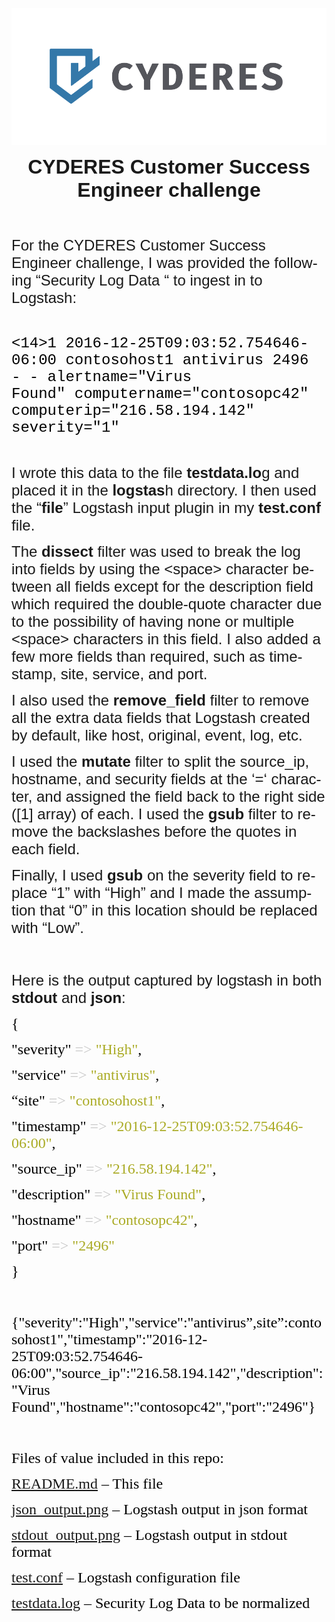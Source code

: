 ![alt text](https://github.com/mmcginnis9272/CYDERES-CS-Skills-Challenge/blob/main/Horizontal-Lockup---Color.png)



   

<head>
<meta http-equiv=Content-Type content="text/html; charset=utf-8">
<meta name=ProgId content=Word.Document>
<meta name=Generator content="Microsoft Word 15">
<meta name=Originator content="Microsoft Word 15">
<link rel=File-List
href="CYDERES%20Customer%20Success%20Engineer%20challenge.fld/filelist.xml">

</head>

<body lang=EN-US style='tab-interval:.5in;word-wrap:break-word'>

<div class=WordSection1>

<p class=MsoNormal align=center style='text-align:center;tab-stops:.5in 1.0in 1.5in 2.0in 2.5in 3.0in 3.5in 4.0in 4.5in 5.0in 5.5in 6.0in;
mso-layout-grid-align:none;text-autospace:none'><b><span style='font-size:24.0pt;
font-family:Helvetica;mso-bidi-font-family:Helvetica'>CYDERES Customer Success
Engineer challenge<o:p></o:p></span></b></p>

<p class=MsoNormal style='tab-stops:.5in 1.0in 1.5in 2.0in 2.5in 3.0in 3.5in 4.0in 4.5in 5.0in 5.5in 6.0in;
mso-layout-grid-align:none;text-autospace:none'><span style='font-size:18.0pt;
font-family:Helvetica;mso-bidi-font-family:Helvetica'><o:p>&nbsp;</o:p></span></p>

<p class=MsoNormal style='tab-stops:.5in 1.0in 1.5in 2.0in 2.5in 3.0in 3.5in 4.0in 4.5in 5.0in 5.5in 6.0in;
mso-layout-grid-align:none;text-autospace:none'><span style='font-size:18.0pt;
font-family:Helvetica;mso-bidi-font-family:Helvetica'>For the CYDERES Customer
Success Engineer challenge, I was provided the following “Security Log Data <span
class=GramE>“ to</span> ingest in to Logstash:</span><span style='font-family:
Helvetica;mso-bidi-font-family:Helvetica'><o:p></o:p></span></p>

<p class=MsoNormal style='tab-stops:.5in 1.0in 1.5in 2.0in 2.5in 3.0in 3.5in 4.0in 4.5in 5.0in 5.5in 6.0in;
mso-layout-grid-align:none;text-autospace:none'><span style='font-family:Helvetica;
mso-bidi-font-family:Helvetica'><o:p>&nbsp;</o:p></span></p>

<p class=MsoNormal style='mso-layout-grid-align:none;text-autospace:none'><span
style='font-size:18.0pt;font-family:"Courier New";color:black'>&lt;14&gt;1
2016-12-25T09:03:52.754646-06:00 contosohost1 antivirus 2496 - -&nbsp;<span
class=SpellE>alertname</span>=&quot;Virus Found&quot;&nbsp;<span class=SpellE>computername</span>=&quot;contosopc42&quot;&nbsp;<span
class=SpellE>computerip</span>=&quot;216.58.194.142&quot;
severity=&quot;1&quot;&nbsp;</span><span style='font-size:14.0pt;font-family:
"Courier New";color:black'><o:p></o:p></span></p>

<p class=MsoNormal style='tab-stops:.5in 1.0in 1.5in 2.0in 2.5in 3.0in 3.5in 4.0in 4.5in 5.0in 5.5in 6.0in;
mso-layout-grid-align:none;text-autospace:none'><span style='font-family:Helvetica;
mso-bidi-font-family:Helvetica;mso-font-kerning:.5pt'><o:p>&nbsp;</o:p></span></p>

<p class=MsoNormal style='tab-stops:.5in 1.0in 1.5in 2.0in 2.5in 3.0in 3.5in 4.0in 4.5in 5.0in 5.5in 6.0in;
mso-layout-grid-align:none;text-autospace:none'><span style='font-size:18.0pt;
font-family:Helvetica;mso-bidi-font-family:Helvetica;mso-font-kerning:.5pt'>I
wrote this data to the file <b>testdata.lo</b>g and placed it in the <span
class=SpellE><b>logstas</b>h</span> directory.<span style='mso-spacerun:yes'> 
</span>I then used the “<b>file</b>” Logstash input plugin in my <span
class=SpellE><b>test.conf</b></span><b> </b>file.<o:p></o:p></span></p>

<p class=MsoNormal style='tab-stops:.5in 1.0in 1.5in 2.0in 2.5in 3.0in 3.5in 4.0in 4.5in 5.0in 5.5in 6.0in;
mso-layout-grid-align:none;text-autospace:none'><span style='font-size:18.0pt;
font-family:Helvetica;mso-bidi-font-family:Helvetica;mso-font-kerning:.5pt'>The
<span class=GramE><b>dissect</b><span style='mso-spacerun:yes'>  </span>filter</span>
was used to break the log into fields by using the &lt;space&gt; character
between all fields except for the description field which required the double-quote character due to the possibility 
of having none or multiple &lt;space&gt; characters in this field.  I
also added a few more fields than required, such as timestamp, site, service,
and port.<o:p></o:p></span></p>

<p class=MsoNormal style='tab-stops:.5in 1.0in 1.5in 2.0in 2.5in 3.0in 3.5in 4.0in 4.5in 5.0in 5.5in 6.0in;
mso-layout-grid-align:none;text-autospace:none'><span style='font-size:18.0pt;
font-family:Helvetica;mso-bidi-font-family:Helvetica;mso-font-kerning:.5pt'>I
also used the <span class=SpellE><b>remove_field</b></span> filter to remove
all the extra data fields that Logstash created by default, like
host, original, event, log, etc.<o:p></o:p></span></p>

<p class=MsoNormal style='tab-stops:.5in 1.0in 1.5in 2.0in 2.5in 3.0in 3.5in 4.0in 4.5in 5.0in 5.5in 6.0in;
mso-layout-grid-align:none;text-autospace:none'><span style='font-size:18.0pt;
font-family:Helvetica;mso-bidi-font-family:Helvetica;mso-font-kerning:.5pt'>
I used the <b>mutate</b> filter to split the <span class=SpellE>source_ip</span>,
hostname, and security fields at the ‘<span class=GramE>=‘
character</span>, and assigned the field back to the right side ([1] array) of
each. I used the <span class=SpellE><b>gsub</b></span> filter to remove
the backslashes before the quotes in each field.<o:p></o:p></span></p>

<p class=MsoNormal style='tab-stops:.5in 1.0in 1.5in 2.0in 2.5in 3.0in 3.5in 4.0in 4.5in 5.0in 5.5in 6.0in;
mso-layout-grid-align:none;text-autospace:none'><span style='font-size:18.0pt;
font-family:Helvetica;mso-bidi-font-family:Helvetica;mso-font-kerning:.5pt'>Finally,
I used <span class=SpellE><b>gsub</b></span> on the severity field
to replace “1” with “High” and I <span class=GramE>made the assumption</span>
that “0” in this location should be replaced with “Low”.<o:p></o:p></span></p>

<p class=MsoNormal style='tab-stops:.5in 1.0in 1.5in 2.0in 2.5in 3.0in 3.5in 4.0in 4.5in 5.0in 5.5in 6.0in;
mso-layout-grid-align:none;text-autospace:none'><span style='font-size:18.0pt;
font-family:Helvetica;mso-bidi-font-family:Helvetica;mso-font-kerning:.5pt'><o:p>&nbsp;</o:p></span></p>

<p class=MsoNormal style='tab-stops:.5in 1.0in 1.5in 2.0in 2.5in 3.0in 3.5in 4.0in 4.5in 5.0in 5.5in 6.0in;
mso-layout-grid-align:none;text-autospace:none'><span style='font-size:18.0pt;
font-family:Helvetica;mso-bidi-font-family:Helvetica;mso-font-kerning:.5pt'>Here
is the output captured by <span class=SpellE>logstash</span> in both <span
class=SpellE><b>stdout</b></span> and <span class=SpellE><b>json</b></span>:</span><span
style='font-family:Helvetica;mso-bidi-font-family:Helvetica;mso-font-kerning:
.5pt'><o:p></o:p></span></p>

<p class=MsoNormal style='tab-stops:28.0pt 56.0pt 84.0pt 112.0pt 140.0pt 168.0pt 196.0pt 224.0pt 3.5in 280.0pt 308.0pt 336.0pt;
mso-layout-grid-align:none;text-autospace:none'><span style='font-size:18.0pt;
font-family:Menlo;color:black;mso-font-kerning:.5pt'>{<o:p></o:p></span></p>

<p class=MsoNormal style='tab-stops:28.0pt 56.0pt 84.0pt 112.0pt 140.0pt 168.0pt 196.0pt 224.0pt 3.5in 280.0pt 308.0pt 336.0pt;
mso-layout-grid-align:none;text-autospace:none'><span style='font-size:18.0pt;
font-family:Menlo;color:black;mso-font-kerning:.5pt'><span
style='mso-spacerun:yes'>       </span>&quot;severity&quot;</span><span
style='font-size:18.0pt;font-family:Menlo;color:#C7C7C7;mso-font-kerning:.5pt'>
=&gt; </span><span style='font-size:18.0pt;font-family:Menlo;color:#AAAB25;
mso-font-kerning:.5pt'>&quot;High&quot;</span><span style='font-size:18.0pt;
font-family:Menlo;color:black;mso-font-kerning:.5pt'>,<o:p></o:p></span></p>

<p class=MsoNormal style='tab-stops:28.0pt 56.0pt 84.0pt 112.0pt 140.0pt 168.0pt 196.0pt 224.0pt 3.5in 280.0pt 308.0pt 336.0pt;
mso-layout-grid-align:none;text-autospace:none'><span style='font-size:18.0pt;
font-family:Menlo;color:black;mso-font-kerning:.5pt'><span
style='mso-spacerun:yes'>        </span>&quot;service&quot;</span><span
style='font-size:18.0pt;font-family:Menlo;color:#C7C7C7;mso-font-kerning:.5pt'>
=&gt; </span><span style='font-size:18.0pt;font-family:Menlo;color:#AAAB25;
mso-font-kerning:.5pt'>&quot;antivirus&quot;</span><span style='font-size:18.0pt;
font-family:Menlo;color:black;mso-font-kerning:.5pt'>,<o:p></o:p></span></p>

<p class=MsoNormal style='tab-stops:28.0pt 56.0pt 84.0pt 112.0pt 140.0pt 168.0pt 196.0pt 224.0pt 3.5in 280.0pt 308.0pt 336.0pt;
mso-layout-grid-align:none;text-autospace:none'><span style='font-size:18.0pt;
font-family:Menlo;color:black;mso-font-kerning:.5pt'><span
style='mso-spacerun:yes'>           </span>“site&quot;</span><span
style='font-size:18.0pt;font-family:Menlo;color:#C7C7C7;mso-font-kerning:.5pt'>
=&gt; </span><span style='font-size:18.0pt;font-family:Menlo;color:#AAAB25;
mso-font-kerning:.5pt'>&quot;contosohost1&quot;</span><span style='font-size:
18.0pt;font-family:Menlo;color:black;mso-font-kerning:.5pt'>,<o:p></o:p></span></p>

<p class=MsoNormal style='tab-stops:28.0pt 56.0pt 84.0pt 112.0pt 140.0pt 168.0pt 196.0pt 224.0pt 3.5in 280.0pt 308.0pt 336.0pt;
mso-layout-grid-align:none;text-autospace:none'><span style='font-size:18.0pt;
font-family:Menlo;color:black;mso-font-kerning:.5pt'><span
style='mso-spacerun:yes'>      </span>&quot;timestamp&quot;</span><span
style='font-size:18.0pt;font-family:Menlo;color:#C7C7C7;mso-font-kerning:.5pt'>
=&gt; </span><span style='font-size:18.0pt;font-family:Menlo;color:#AAAB25;
mso-font-kerning:.5pt'>&quot;2016-12-25T09:03:52.754646-06:00&quot;</span><span
style='font-size:18.0pt;font-family:Menlo;color:black;mso-font-kerning:.5pt'>,<o:p></o:p></span></p>

<p class=MsoNormal style='tab-stops:28.0pt 56.0pt 84.0pt 112.0pt 140.0pt 168.0pt 196.0pt 224.0pt 3.5in 280.0pt 308.0pt 336.0pt;
mso-layout-grid-align:none;text-autospace:none'><span style='font-size:18.0pt;
font-family:Menlo;color:black;mso-font-kerning:.5pt'><span
style='mso-spacerun:yes'>      </span>&quot;<span class=SpellE><span
class=GramE>source</span>_ip</span>&quot;</span><span style='font-size:18.0pt;
font-family:Menlo;color:#C7C7C7;mso-font-kerning:.5pt'> =&gt; </span><span
style='font-size:18.0pt;font-family:Menlo;color:#AAAB25;mso-font-kerning:.5pt'>&quot;216.58.194.142&quot;</span><span
style='font-size:18.0pt;font-family:Menlo;color:black;mso-font-kerning:.5pt'>,<o:p></o:p></span></p>

<p class=MsoNormal style='tab-stops:28.0pt 56.0pt 84.0pt 112.0pt 140.0pt 168.0pt 196.0pt 224.0pt 3.5in 280.0pt 308.0pt 336.0pt;
mso-layout-grid-align:none;text-autospace:none'><span style='font-size:18.0pt;
font-family:Menlo;color:black;mso-font-kerning:.5pt'><span
style='mso-spacerun:yes'>    </span>&quot;description&quot;</span><span
style='font-size:18.0pt;font-family:Menlo;color:#C7C7C7;mso-font-kerning:.5pt'>
=&gt; </span><span style='font-size:18.0pt;font-family:Menlo;color:#AAAB25;
mso-font-kerning:.5pt'>&quot;Virus Found&quot;</span><span style='font-size:
18.0pt;font-family:Menlo;color:black;mso-font-kerning:.5pt'>,<o:p></o:p></span></p>

<p class=MsoNormal style='tab-stops:28.0pt 56.0pt 84.0pt 112.0pt 140.0pt 168.0pt 196.0pt 224.0pt 3.5in 280.0pt 308.0pt 336.0pt;
mso-layout-grid-align:none;text-autospace:none'><span style='font-size:18.0pt;
font-family:Menlo;color:black;mso-font-kerning:.5pt'><span
style='mso-spacerun:yes'>       </span>&quot;hostname&quot;</span><span
style='font-size:18.0pt;font-family:Menlo;color:#C7C7C7;mso-font-kerning:.5pt'>
=&gt; </span><span style='font-size:18.0pt;font-family:Menlo;color:#AAAB25;
mso-font-kerning:.5pt'>&quot;contosopc42&quot;</span><span style='font-size:
18.0pt;font-family:Menlo;color:black;mso-font-kerning:.5pt'>,<o:p></o:p></span></p>

<p class=MsoNormal style='tab-stops:28.0pt 56.0pt 84.0pt 112.0pt 140.0pt 168.0pt 196.0pt 224.0pt 3.5in 280.0pt 308.0pt 336.0pt;
mso-layout-grid-align:none;text-autospace:none'><span style='font-size:18.0pt;
font-family:Menlo;color:black;mso-font-kerning:.5pt'><span
style='mso-spacerun:yes'>           </span>&quot;port&quot;</span><span
style='font-size:18.0pt;font-family:Menlo;color:#C7C7C7;mso-font-kerning:.5pt'>
=&gt; </span><span style='font-size:18.0pt;font-family:Menlo;color:#AAAB25;
mso-font-kerning:.5pt'>&quot;2496&quot;</span><span style='font-size:18.0pt;
font-family:Menlo;color:black;mso-font-kerning:.5pt'><o:p></o:p></span></p>

<p class=MsoNormal style='tab-stops:28.0pt 56.0pt 84.0pt 112.0pt 140.0pt 168.0pt 196.0pt 224.0pt 3.5in 280.0pt 308.0pt 336.0pt;
mso-layout-grid-align:none;text-autospace:none'><span style='font-size:18.0pt;
font-family:Menlo;color:black;mso-font-kerning:.5pt'>}<o:p></o:p></span></p>

<p class=MsoNormal style='tab-stops:28.0pt 56.0pt 84.0pt 112.0pt 140.0pt 168.0pt 196.0pt 224.0pt 3.5in 280.0pt 308.0pt 336.0pt;
mso-layout-grid-align:none;text-autospace:none'><span style='font-size:18.0pt;
font-family:Menlo;color:black;mso-font-kerning:.5pt'><o:p>&nbsp;</o:p></span></p>

<p class=MsoNormal style='tab-stops:28.0pt 56.0pt 84.0pt 112.0pt 140.0pt 168.0pt 196.0pt 224.0pt 3.5in 280.0pt 308.0pt 336.0pt;
mso-layout-grid-align:none;text-autospace:none'><span style='font-size:18.0pt;
font-family:Menlo;color:black;mso-font-kerning:.5pt'>{&quot;severity&quot;:&quot;High&quot;,&quot;service&quot;:&quot;antivirus<span
class=GramE>”,site</span>”:contosohost1&quot;,&quot;timestamp&quot;:&quot;2016-12-25T09:03:52.754646-06:00&quot;,&quot;source_ip&quot;:&quot;216.58.194.142&quot;,&quot;description&quot;:&quot;Virus
Found&quot;,&quot;hostname&quot;:&quot;contosopc42&quot;,&quot;port&quot;:&quot;2496&quot;}</span><span
style='font-family:Helvetica;mso-bidi-font-family:Helvetica;mso-font-kerning:
.5pt'><o:p></o:p></span></p>

   <p class=MsoNormal style='tab-stops:28.0pt 56.0pt 84.0pt 112.0pt 140.0pt 168.0pt 196.0pt 224.0pt 3.5in 280.0pt 308.0pt 336.0pt;
mso-layout-grid-align:none;text-autospace:none'><span style='font-size:18.0pt;
font-family:Menlo;color:black;mso-font-kerning:.5pt'><o:p>&nbsp;</o:p></span></p>

<p class=MsoNormal style='tab-stops:28.0pt 56.0pt 84.0pt 112.0pt 140.0pt 168.0pt 196.0pt 224.0pt 3.5in 280.0pt 308.0pt 336.0pt;
mso-layout-grid-align:none;text-autospace:none'><span style='font-size:18.0pt;
font-family:Menlo;color:black;mso-font-kerning:.5pt'>Files of value included in this
repo:<o:p></o:p></span></p>

<p class=MsoNormal style='tab-stops:28.0pt 56.0pt 84.0pt 112.0pt 140.0pt 168.0pt 196.0pt 224.0pt 3.5in 280.0pt 308.0pt 336.0pt;
mso-layout-grid-align:none;text-autospace:none'><span style='font-size:18.0pt;
font-family:Menlo;color:black;mso-font-kerning:.5pt'><a
href="https://github.com/mmcginnis9272/CYDERES-CS-Skills-Challenge/blob/main/README.md">README.md</a>
– This file<o:p></o:p></span></p>

<p class=MsoNormal style='tab-stops:28.0pt 56.0pt 84.0pt 112.0pt 140.0pt 168.0pt 196.0pt 224.0pt 3.5in 280.0pt 308.0pt 336.0pt;
mso-layout-grid-align:none;text-autospace:none'><span style='font-size:18.0pt;
font-family:Menlo;color:black;mso-font-kerning:.5pt'><a
href="https://github.com/mmcginnis9272/CYDERES-CS-Skills-Challenge/blob/main/json_output.png">json_output.png</a>
– <span class=SpellE>Logstash</span> output in <span class=SpellE>json</span>
format<o:p></o:p></span></p>

<p class=MsoNormal style='tab-stops:28.0pt 56.0pt 84.0pt 112.0pt 140.0pt 168.0pt 196.0pt 224.0pt 3.5in 280.0pt 308.0pt 336.0pt;
mso-layout-grid-align:none;text-autospace:none'><span style='font-size:18.0pt;
font-family:Menlo;color:black;mso-font-kerning:.5pt'><a
href="https://github.com/mmcginnis9272/CYDERES-CS-Skills-Challenge/blob/main/stdout_output.png">stdout_output.png</a>
– Logstash output in <span class=SpellE>stdout</span> format <o:p></o:p></span></p>

<p class=MsoNormal style='tab-stops:28.0pt 56.0pt 84.0pt 112.0pt 140.0pt 168.0pt 196.0pt 224.0pt 3.5in 280.0pt 308.0pt 336.0pt;
mso-layout-grid-align:none;text-autospace:none'><span style='font-size:18.0pt;
font-family:Menlo;color:black;mso-font-kerning:.5pt'><a
href="https://github.com/mmcginnis9272/CYDERES-CS-Skills-Challenge/blob/main/test.conf"><span
class=SpellE>test.conf</span></a> – Logstash configuration file<o:p></o:p></span></p>

<p class=MsoNormal style='tab-stops:28.0pt 56.0pt 84.0pt 112.0pt 140.0pt 168.0pt 196.0pt 224.0pt 3.5in 280.0pt 308.0pt 336.0pt;
mso-layout-grid-align:none;text-autospace:none'><span style='font-size:18.0pt;
font-family:Menlo;color:black;mso-font-kerning:.5pt'><a
href="https://github.com/mmcginnis9272/CYDERES-CS-Skills-Challenge/blob/main/testdata.log">testdata.log</a>
– Security Log Data to be normalized<o:p></o:p></span></p>

<p class=MsoNormal style='tab-stops:28.0pt 56.0pt 84.0pt 112.0pt 140.0pt 168.0pt 196.0pt 224.0pt 3.5in 280.0pt 308.0pt 336.0pt;
mso-layout-grid-align:none;text-autospace:none'><span style='font-size:18.0pt;
font-family:Menlo;color:black;mso-font-kerning:.5pt'><o:p>&nbsp;</o:p></span></p>

<p class=MsoNormal style='tab-stops:28.0pt 56.0pt 84.0pt 112.0pt 140.0pt 168.0pt 196.0pt 224.0pt 3.5in 280.0pt 308.0pt 336.0pt;
mso-layout-grid-align:none;text-autospace:none'><span style='font-size:18.0pt;
font-family:Menlo;color:black;mso-font-kerning:.5pt'><o:p>&nbsp;</o:p></span></p>

<p class=MsoNormal style='tab-stops:28.0pt 56.0pt 84.0pt 112.0pt 140.0pt 168.0pt 196.0pt 224.0pt 3.5in 280.0pt 308.0pt 336.0pt;
mso-layout-grid-align:none;text-autospace:none'><span style='font-family:Helvetica;
mso-bidi-font-family:Helvetica;mso-font-kerning:.5pt'><o:p>&nbsp;</o:p></span></p>

<p class=MsoNormal><o:p>&nbsp;</o:p></p>


</div>

</body>

</html>

